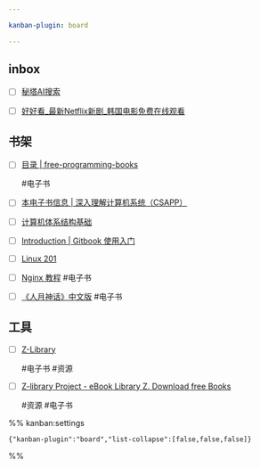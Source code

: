 ```yaml
---

kanban-plugin: board

---
```


## inbox

- [ ] [秘塔AI搜索](https://metaso.cn/bookshelf)
- [ ] [好好看\_最新Netflix新剧\_韩国电影免费在线观看](https://www.hhkan1.com/)


## 书架

- [ ] [目录 \| free-programming-books](https://ebookfoundation.github.io/free-programming-books/books/free-programming-books-zh.html)
	
	#电子书
- [ ] [本电子书信息 \| 深入理解计算机系统（CSAPP）](https://hansimov.gitbook.io/csapp)
- [ ] [计算机体系结构基础](https://foxsen.github.io/archbase/)
- [ ] [Introduction \| Gitbook 使用入门](https://tonydeng.github.io/gitbook-zh/gitbook-howtouse/index.html)
- [ ] [Linux 201](https://201.ustclug.org/)
- [ ] [Nginx 教程](https://nginx.mosong.cc/)
	#电子书
- [ ] [《人月神话》中文版](https://cactus-proj.github.io/The-Mythical-Man-Month-zh/)
	#电子书


## 工具

- [ ] [Z-Library](https://zh.z-lib.gd/)
	
	#电子书 #资源
- [ ] [Z-library Project - eBook Library Z. Download free Books](https://z-library.sk/)
	
	#资源 #电子书




%% kanban:settings
```
{"kanban-plugin":"board","list-collapse":[false,false,false]}
```
%%